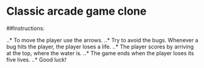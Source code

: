 Classic arcade game clone
===============================

##Instructions:

..* To move the player use the arrows.
..* Try to avoid the bugs. Whenever a bug hits the player, the player loses a life.
..* The player scores by arriving at the top, where the water is.
..* The game ends when the player loses its five lives.
..* Good luck!